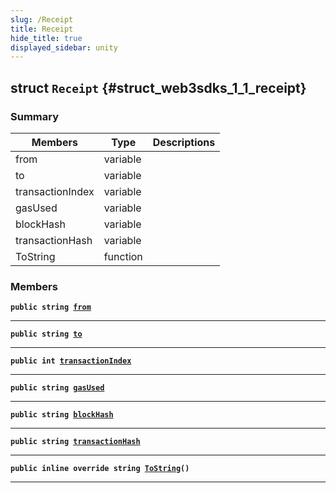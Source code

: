 ```yaml
---
slug: /Receipt
title: Receipt
hide_title: true
displayed_sidebar: unity
---
```


## struct `Receipt` {#struct_web3sdks_1_1_receipt}

### Summary

| Members          | Type     | Descriptions |
| ---------------- | -------- | ------------ |
| from             | variable |              |
| to               | variable |              |
| transactionIndex | variable |              |
| gasUsed          | variable |              |
| blockHash        | variable |              |
| transactionHash  | variable |              |
| ToString         | function |              |

### Members

**`public string `[`from`](#struct_web3sdks_1_1_receipt_1acb33634282376b83cf8a0147d96769aa)**

---

**`public string `[`to`](#struct_web3sdks_1_1_receipt_1a38c482d7143ae3e2abd114cbe0d2c8b3)**

---

**`public int `[`transactionIndex`](#struct_web3sdks_1_1_receipt_1a26455f6c04de28258d790cc2db0102f3)**

---

**`public string `[`gasUsed`](#struct_web3sdks_1_1_receipt_1afce7a069ca9769aff60591f071fd9db5)**

---

**`public string `[`blockHash`](#struct_web3sdks_1_1_receipt_1a147d0d8b5e396e311ddd1249b3762f23)**

---

**`public string `[`transactionHash`](#struct_web3sdks_1_1_receipt_1aab3d044a0e929c252238d6d2679dcce2)**

---

**`public inline override string `[`ToString`](#struct_web3sdks_1_1_receipt_1a4a4a7eab264c47afea67579079320410)`()`**

---
